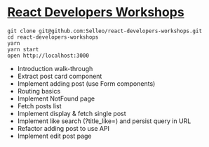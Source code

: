 # [React Developers Workshops](https://github.com/Selleo/react-developers-workshops)

    git clone git@github.com:Selleo/react-developers-workshops.git
    cd react-developers-workshops
    yarn
    yarn start
    open http://localhost:3000

- Introduction walk-through
- Extract post card component
- Implement adding post (use Form components)
- Routing basics
- Implement NotFound page
- Fetch posts list
- Implement display & fetch single post
- Implement like search (?title_like=) and persist query in URL
- Refactor adding post to use API
- Implement edit post page
